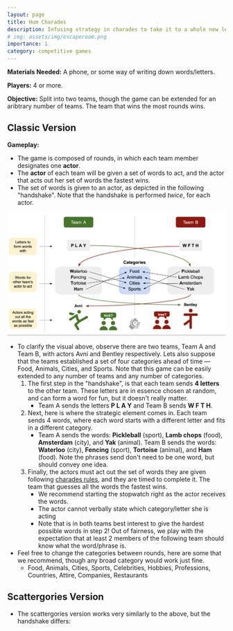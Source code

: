 ```yaml
---
layout: page
title: Hum Charades
description: Infusing strategy in charades to take it to a whole new level
# img: assets/img/escaperoom.png
importance: 1
category: competitive games
---
```


**Materials Needed:** A phone, or some way of writing down words/letters.

**Players:** 4 or more.

**Objective:** Split into two teams, though the game can be extended for an aribtrary number of teams. The team that wins the most rounds wins.

## Classic Version
**Gameplay:**
- The game is composed of rounds, in which each team member designates one **actor**. 
- The **actor** of each team will be given a set of words to act, and the actor that acts out her set of words the fastest wins.
- The set of words is given to an actor, as depicted in the following "handshake".  Note that the handshake is performed *twice*, for each actor.

<img src="/assets/img/handshake.png" alt="handshake" width="800"/>

- To clarify the visual above, observe there are two teams, Team A and Team B, with actors Avni and Bentley respectively. Lets also suppose that the teams established a set of four categories ahead of time — Food, Animals, Cities, and Sports. Note that this game can be easily extended to any number of teams and any number of categories.
    1. The first step in the "handshake", is that each team sends **4 letters** to the other team. These letters are in essence chosen at random, and can form a word for fun, but it doesn't really matter.
        - Team A sends the letters **P L A Y** and Team B sends **W F T H**.
    2. Next, here is where the strategic element comes in. Each team sends 4 words, where each word starts with a different letter and fits in a different category. 
        - Team A sends the words: **Pickleball** (sport), **Lamb chops** (food), **Amsterdam** (city), and **Yak** (animal). Team B sends the words: **Waterloo** (city), **Fencing** (sport), **Tortoise** (animal), and **Ham** (food). Note the phrases send don't need to be one word, but should convey one idea. 
    3. Finally, the actors must act out the set of words they are given following [charades rules](https://www.cs.umd.edu/users/nau/misc/charades.html), and they are timed to complete it. The team that guesses all the words the fastest wins. 
        - We recommend starting the stopwatch right as the actor receives the words.
        - The actor cannot verbally state which category/letter she is acting
        - Note that is in both teams best interest to give the hardest possible words in step 2! Out of fairness, we play with the expectation that at least 2 members of the following team should know what the word/phrase is.
- Feel free to change the categories between rounds, here are some that we recommend, though any broad category would work just fine.
    - Food, Animals, Cities, Sports, Celebrities, Hobbies, Professions, Countries, Attire, Companies, Restaurants

## Scattergories Version
- The scattergories version works very similarly to the above, but the handshake differs: 